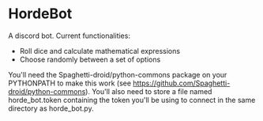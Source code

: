 # HordeBot

A discord bot.
Current functionalities:
  - Roll dice and calculate mathematical expressions
  - Choose randomly between a set of options
  
 You'll need the Spaghetti-droid/python-commons package on your PYTHONPATH to make this work (see https://github.com/Spaghetti-droid/python-commons). 
 You'll also need to store a file named horde_bot.token containing the token you'll be using to connect in the same directory as horde_bot.py.
